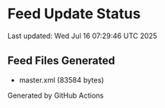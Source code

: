 # Feed Update Status
Last updated: Wed Jul 16 07:29:46 UTC 2025

## Feed Files Generated
- master.xml (83584 bytes)

Generated by GitHub Actions
